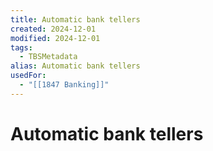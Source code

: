 ```yaml
---
title: Automatic bank tellers
created: 2024-12-01
modified: 2024-12-01
tags:
  - TBSMetadata
alias: Automatic bank tellers
usedFor:
  - "[[1847 Banking]]"
---
```

# Automatic bank tellers
